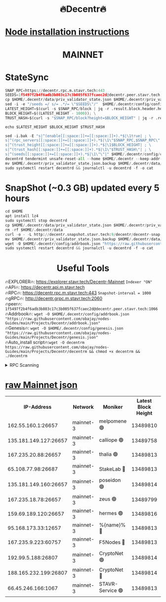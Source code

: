 <h1 align="center"> 🔥Decentr🔥</h1>

[Node installation instructions](https://github.com/obajay/nodes-Guides/tree/main/Projects/Decentr)
=
<h1 align="center"> MAINNET</h1>

# StateSync
```python
SNAP_RPC=https://decentr.rpc.m.stavr.tech:443
SEEDS=1f5497f2b4f6adb3b803c17c3b005f637fcaec2d@decentr.peer.stavr.tech:1066
cp $HOME/.decentr/data/priv_validator_state.json $HOME/.decentr/priv_validator_state.json.backup
sed -i -e "/seeds =/ s/= .*/= \"$SEEDS\"/"  $HOME/.decentr/config/config.toml
LATEST_HEIGHT=$(curl -s $SNAP_RPC/block | jq -r .result.block.header.height); \
BLOCK_HEIGHT=$((LATEST_HEIGHT - 1000)); \
TRUST_HASH=$(curl -s "$SNAP_RPC/block?height=$BLOCK_HEIGHT" | jq -r .result.block_id.hash)

echo $LATEST_HEIGHT $BLOCK_HEIGHT $TRUST_HASH

sed -i.bak -E "s|^(enable[[:space:]]+=[[:space:]]+).*$|\1true| ; \
s|^(rpc_servers[[:space:]]+=[[:space:]]+).*$|\1\"$SNAP_RPC,$SNAP_RPC\"| ; \
s|^(trust_height[[:space:]]+=[[:space:]]+).*$|\1$BLOCK_HEIGHT| ; \
s|^(trust_hash[[:space:]]+=[[:space:]]+).*$|\1\"$TRUST_HASH\"| ; \
s|^(seeds[[:space:]]+=[[:space:]]+).*$|\1\"\"|" $HOME/.decentr/config/config.toml
decentrd tendermint unsafe-reset-all --home $HOME/.decentr --keep-addr-book
mv $HOME/.decentr/priv_validator_state.json.backup $HOME/.decentr/data/priv_validator_state.json
sudo systemctl restart decentrd && journalctl -u decentrd -f -o cat
```
# SnapShot (~0.3 GB) updated every 5 hours
```python
cd $HOME
apt install lz4
sudo systemctl stop decentrd
cp $HOME/.decentr/data/priv_validator_state.json $HOME/.decentr/priv_validator_state.json.backup
rm -rf $HOME/.decentr/data
curl -o - -L http://decentr.snapshot.stavr.tech:9/decentr/decentr-snap.tar.lz4 | lz4 -c -d - | tar -x -C $HOME/.decentr --strip-components 2
mv $HOME/.decentr/priv_validator_state.json.backup $HOME/.decentr/data/priv_validator_state.json
wget -O $HOME/.decentr/config/addrbook.json "https://raw.githubusercontent.com/obajay/nodes-Guides/main/Projects/Decentr/addrbook.json"
sudo systemctl restart decentrd && journalctl -u decentrd -f -o cat
```

 <h1 align="center"> Useful Tools</h1>

🔥EXPLORER🔥:     https://explorer.stavr.tech/Decentr-Mainnet        `Indexer "ON"` \
🔥API🔥:          https://decentr.api.m.stavr.tech \
🔥RPC🔥:          https://decentr.rpc.m.stavr.tech:443              `Snapshot-interval = 1000` \
🔥gRPC🔥:         http://decentr.grpc.m.stavr.tech:2060 \
🔥peer🔥:         `1f5497f2b4f6adb3b803c17c3b005f637fcaec2d@decentr.peer.stavr.tech:1066` \
🔥Addrbook🔥:  `wget -O $HOME/.decentr/config/addrbook.json "https://raw.githubusercontent.com/obajay/nodes-Guides/main/Projects/Decentr/addrbook.json"` \
🔥Genesis🔥:  `wget -O $HOME/.decentr/config/genesis.json "https://raw.githubusercontent.com/obajay/nodes-Guides/main/Projects/Decentr/genesis.json"` \
🔥Auto_install script🔥:`wget -O decentrm https://raw.githubusercontent.com/obajay/nodes-Guides/main/Projects/Decentr/decentrm && chmod +x decentrm && ./decentrm`

<details>
<summary>RPC Scanning</summary>

<h2 align="center"> We scan nodes in real time every 4 hours. And we provide the final result of RPC endpoints.
We cannot influence the operation of these nodes in any way. </h2>


```python
If Voting Power is higher than 0 --> then the Node is a validator of the network and may be subject to attack and be a potential threat to the chain.
```
```python
We marked such validators with a red symbol
```

</details>

[raw Mainnet json](https://rpc-check.decentrm.stavr.tech/decentrm/rpc-decentrm-result.json)
=



<table><tr><th>IP-Address</th><th>Network</th><th>Moniker</th><th>Latest Block Height</th><th>Earliest Block Height</th><th>Catching Up</th><th>Tx Index</th><th>Voting Power</th><th>Scan Time</th></tr><tr><td>162.55.160.1:26657</td><td>mainnet-3</td><td>melpomene 🟢</td><td>13489810</td><td>1688950</td><td>False</td><td>on</td><td>0</td><td>2024-03-26T00:12:17.972411462UTC</td></tr><tr><td>135.181.149.127:26657</td><td>mainnet-3</td><td>calliope 🟢</td><td>13489758</td><td>1688950</td><td>False</td><td>on</td><td>0</td><td>2024-03-26T00:12:22.345416547UTC</td></tr><tr><td>167.235.20.88:26657</td><td>mainnet-3</td><td>thalia 🟢</td><td>13489813</td><td>1688950</td><td>False</td><td>on</td><td>0</td><td>2024-03-26T00:12:25.515070991UTC</td></tr><tr><td>65.108.77.98:26687</td><td>mainnet-3</td><td>StakeLab 🔴</td><td>13489813</td><td>1688950</td><td>False</td><td>on</td><td>5453335</td><td>2024-03-26T00:12:25.819056038UTC</td></tr><tr><td>135.181.149.160:26657</td><td>mainnet-3</td><td>poseidon 🟢</td><td>13489814</td><td>1688950</td><td>False</td><td>on</td><td>0</td><td>2024-03-26T00:12:28.758667582UTC</td></tr><tr><td>167.235.18.78:26657</td><td>mainnet-3</td><td>zeus 🟢</td><td>13489799</td><td>1688950</td><td>False</td><td>on</td><td>0</td><td>2024-03-26T00:12:39.734248350UTC</td></tr><tr><td>159.69.189.120:26657</td><td>mainnet-3</td><td>hermes 🟢</td><td>13489816</td><td>1688950</td><td>False</td><td>on</td><td>0</td><td>2024-03-26T00:12:44.031891070UTC</td></tr><tr><td>95.168.173.33:12657</td><td>mainnet-3</td><td>%{name}% 🔴</td><td>13489813</td><td>8964001</td><td>False</td><td>on</td><td>4280977</td><td>2024-03-26T00:12:23.089307067UTC</td></tr><tr><td>167.235.9.223:60757</td><td>mainnet-3</td><td>F5Nodes 🔴</td><td>13489813</td><td>12380001</td><td>False</td><td>off</td><td>562</td><td>2024-03-26T00:12:23.282906429UTC</td></tr><tr><td>192.99.5.188:26807</td><td>mainnet-3</td><td>CryptoNet 🟢</td><td>13489814</td><td>13242001</td><td>False</td><td>on</td><td>0</td><td>2024-03-26T00:12:28.459045495UTC</td></tr><tr><td>188.165.232.199:26807</td><td>mainnet-3</td><td>CryptoNet 🔴</td><td>13489814</td><td>13242001</td><td>False</td><td>off</td><td>916476</td><td>2024-03-26T00:12:29.087632422UTC</td></tr><tr><td>66.45.246.166:1067</td><td>mainnet-3</td><td>STAVR-Service 🟢</td><td>13489813</td><td>13486001</td><td>False</td><td>on</td><td>0</td><td>2024-03-26T00:12:22.863465860UTC</td></tr></table>
